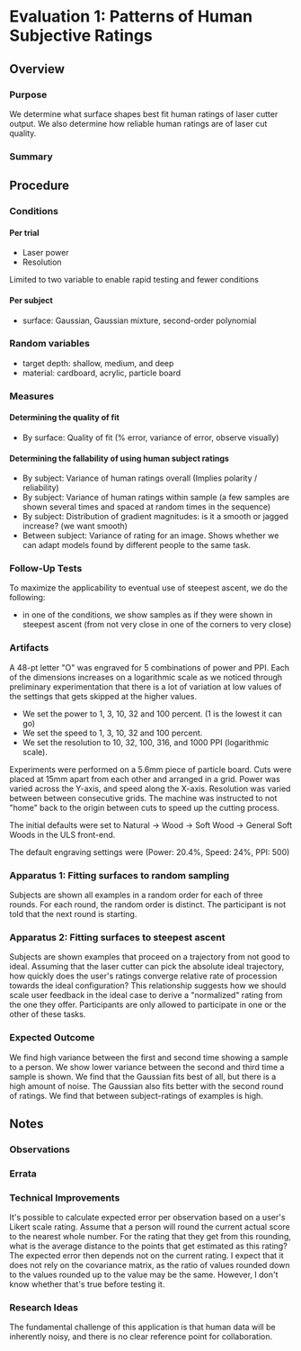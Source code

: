 # Evaluation 1: Patterns of Human Subjective Ratings

## Overview

### Purpose

We determine what surface shapes best fit human ratings of laser cutter output.
We also determine how reliable human ratings are of laser cut quality.

### Summary

## Procedure

### Conditions

#### Per trial

* Laser power
* Resolution

Limited to two variable to enable rapid testing and fewer conditions

#### Per subject

* surface: Gaussian, Gaussian mixture, second-order polynomial

### Random variables

* target depth: shallow, medium, and deep
* material: cardboard, acrylic, particle board

### Measures

#### Determining the quality of fit

* By surface: Quality of fit (% error, variance of error, observe visually)

#### Determining the fallability of using human subject ratings

* By subject: Variance of human ratings overall (Implies polarity / reliability)
* By subject: Variance of human ratings within sample (a few samples are shown several times and spaced at random times in the sequence)
* By subject: Distribution of gradient magnitudes: is it a smooth or jagged increase?  (we want smooth)
* Between subject: Variance of rating for an image.  Shows whether we can adapt models found by different people to the same task.

### Follow-Up Tests

To maximize the applicability to eventual use of steepest ascent, we do the following:
* in one of the conditions, we show samples as if they were shown in steepest ascent (from not very close in one of the corners to very close)

### Artifacts

A 48-pt letter "O" was engraved for 5 combinations of power and PPI.
Each of the dimensions increases on a logarithmic scale as we noticed through preliminary experimentation that there is a lot of variation at low values of the settings that gets skipped at the higher values.
* We set the power to 1, 3, 10, 32 and 100 percent. (1 is the lowest it can go)
* We set the speed to 1, 3, 10, 32 and 100 percent.
* We set the resolution to 10, 32, 100, 316, and 1000 PPI (logarithmic scale).

Experiments were performed on a 5.6mm piece of particle board.
Cuts were placed at 15mm apart from each other and arranged in a grid.
Power was varied across the Y-axis, and speed along the X-axis.
Resolution was varied between between consecutive grids.
The machine was instructed to not "home" back to the origin between cuts to speed up the cutting process.

The initial defaults  were set to Natural → Wood → Soft Wood → General Soft Woods in the ULS front-end.
<!--We kept the default speed.-->
The default engraving settings were (Power: 20.4%, Speed: 24%, PPI: 500)

### Apparatus 1: Fitting surfaces to random sampling

Subjects are shown all examples in a random order for each of three rounds.
For each round, the random order is distinct.
The participant is not told that the next round is starting.

### Apparatus 2: Fitting surfaces to steepest ascent

Subjects are shown examples that proceed on a trajectory from not good to ideal.
Assuming that the laser cutter can pick the absolute ideal trajectory, how quickly does the user's ratings converge relative rate of procession towards the ideal configuration?
This relationship suggests how we should scale user feedback in the ideal case to derive a "normalized" rating from the one they offer.
Participants are only allowed to participate in one or the other of these tasks.

### Expected Outcome

We find high variance between the first and second time showing a sample to a person.
We show lower variance between the second and third time a sample is shown.
We find that the Gaussian fits best of all, but there is a high amount of noise.
The Gaussian also fits better with the second round of ratings.
We find that between subject-ratings of examples is high.

## Notes

### Observations

### Errata

### Technical Improvements

It's possible to calculate expected error per observation based on a user's Likert scale rating.
Assume that a person will round the current actual score to the nearest whole number.
For the rating that they get from this rounding, what is the average distance to the points that get estimated as this rating?
The expected error then depends not on the current rating.
I expect that it does not rely on the covariance matrix, as the ratio of values rounded down to the values rounded up to the value may be the same.
However, I don't know whether that's true before testing it.

### Research Ideas

The fundamental challenge of this application is that human data will be inherently noisy, and there is no clear reference point for collaboration.
